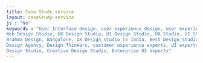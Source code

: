 ```yaml
---
title: Case Study service
layout: caseStudy-service
js : "No"
keywords : "User Interface design, user experience design, user experience design studio, Design studio India, Mobile App Design,
Web Design Studio, UX Design Studio, UI Design Studio, UX Studio, UI Studio, UX Studio in India, UI Studio in India, Little
Brahma Design, Bangalore, UX Design studio in India, Best Design Studio, UI Design Agency, Service Design Agency, Product
Design Agency, Design Thinkers, customer experience experts, UI experts, UX experts, Branding Consulting Agency, Communication
Design Studio, Creative Design Studio, Enterprise UI experts"
---
```

